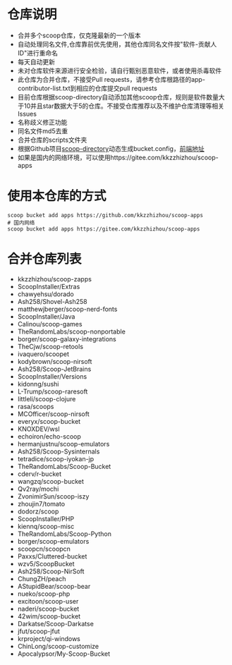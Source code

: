 # 仓库说明

- 合并多个scoop仓库，仅克隆最新的一个版本
- 自动处理同名文件,仓库靠前优先使用，其他仓库同名文件按"软件-贡献人ID"进行重命名
- 每天自动更新
- 未对仓库软件来源进行安全检验，请自行甄别恶意软件，或者使用杀毒软件
- 此仓库为合并仓库，不接受Pull requests，请参考仓库根路径的app-contributor-list.txt到相应的仓库提交pull requests
- 目前仓库根据scoop-directory自动添加其他scoop仓库，规则是软件数量大于10并且star数据大于5的仓库。不接受仓库推荐以及不维护仓库清理等相关Issues
- 名称歧义修正功能
- 同名文件md5去重
- 合并仓库的scripts文件夹
- 根据Github项目[scoop-directory](https://github.com/rasa/scoop-directory)动态生成bucket.config，[前端地址](https://rasa.github.io/scoop-directory/)
- 如果是国内的网络环境，可以使用https://gitee.com/kkzzhizhou/scoop-apps

# 使用本仓库的方式

```
scoop bucket add apps https://github.com/kkzzhizhou/scoop-apps
# 国内网络
scoop bucket add apps https://gitee.com/kkzzhizhou/scoop-apps
```

# 合并仓库列表

- kkzzhizhou/scoop-zapps
- ScoopInstaller/Extras
- chawyehsu/dorado
- Ash258/Shovel-Ash258
- matthewjberger/scoop-nerd-fonts
- ScoopInstaller/Java
- Calinou/scoop-games
- TheRandomLabs/scoop-nonportable
- borger/scoop-galaxy-integrations
- TheCjw/scoop-retools
- ivaquero/scoopet
- kodybrown/scoop-nirsoft
- Ash258/Scoop-JetBrains
- ScoopInstaller/Versions
- kidonng/sushi
- L-Trump/scoop-raresoft
- littleli/scoop-clojure
- rasa/scoops
- MCOfficer/scoop-nirsoft
- everyx/scoop-bucket
- KNOXDEV/wsl
- echoiron/echo-scoop
- hermanjustnu/scoop-emulators
- Ash258/Scoop-Sysinternals
- tetradice/scoop-iyokan-jp
- TheRandomLabs/Scoop-Bucket
- cderv/r-bucket
- wangzq/scoop-bucket
- Qv2ray/mochi
- ZvonimirSun/scoop-iszy
- zhoujin7/tomato
- dodorz/scoop
- ScoopInstaller/PHP
- kiennq/scoop-misc
- TheRandomLabs/Scoop-Python
- borger/scoop-emulators
- scoopcn/scoopcn
- Paxxs/Cluttered-bucket
- wzv5/ScoopBucket
- Ash258/Scoop-NirSoft
- ChungZH/peach
- AStupidBear/scoop-bear
- nueko/scoop-php
- excitoon/scoop-user
- naderi/scoop-bucket
- 42wim/scoop-bucket
- Darkatse/Scoop-Darkatse
- jfut/scoop-jfut
- krproject/qi-windows
- ChinLong/scoop-customize
- Apocalypsor/My-Scoop-Bucket
